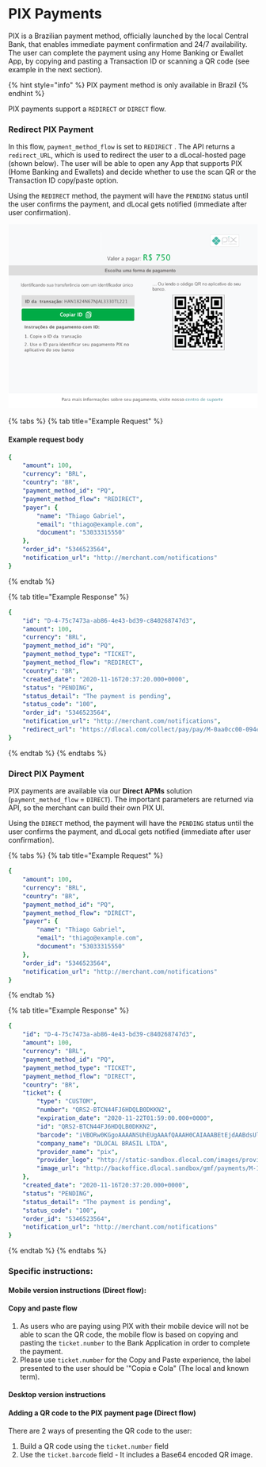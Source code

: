 # PIX Payments

PIX is a Brazilian payment method, officially launched by the local Central Bank, that enables immediate payment confirmation and 24/7 availability. The user can complete the payment using any Home Banking or Ewallet App, by copying and pasting a Transaction ID or scanning a QR code \(see example in the next section\).

{% hint style="info" %}
PIX payment method is only available in Brazil
{% endhint %}

PIX payments support a `REDIRECT` or `DIRECT` flow.

### Redirect PIX Payment

In this flow, `payment_method_flow` is set to `REDIRECT` . The API returns a `redirect_URL`, which is used to redirect the user to a dLocal-hosted page \(shown below\). The user will be able to open any App that supports PIX \(Home Banking and Ewallets\) and decide whether to use the scan QR or the Transaction ID copy/paste option.

Using the `REDIRECT` method, the payment will have the `PENDING` status until the user confirms the payment, and dLocal gets notified \(immediate after user confirmation\).

![PIX redirect display example](../../../../.gitbook/assets/pixredirect.png)

{% tabs %}
{% tab title="Example Request" %}
#### Example request body

```yaml
{
    "amount": 100,
    "currency": "BRL",
    "country": "BR",
    "payment_method_id": "PQ",
    "payment_method_flow": "REDIRECT",
    "payer": {
        "name": "Thiago Gabriel",
        "email": "thiago@example.com",
        "document": "53033315550"
    },
    "order_id": "5346523564",
    "notification_url": "http://merchant.com/notifications"
}
```
{% endtab %}

{% tab title="Example Response" %}


```yaml
{
    "id": "D-4-75c7473a-ab86-4e43-bd39-c840268747d3",
    "amount": 100,
    "currency": "BRL",
    "payment_method_id": "PQ",
    "payment_method_type": "TICKET",
    "payment_method_flow": "REDIRECT",
    "country": "BR",
    "created_date": "2020-11-16T20:37:20.000+0000",
    "status": "PENDING",
    "status_detail": "The payment is pending",
    "status_code": "100",
    "order_id": "5346523564",
    "notification_url": "http://merchant.com/notifications",
    "redirect_url": "https://dlocal.com/collect/pay/pay/M-0aa0cc00-094e-11e9-9f92-dbdad3ad0963?xtid=CATH-ST-1545856640-602791137"
}
```
{% endtab %}
{% endtabs %}

### Direct PIX Payment

PIX payments are available via our **Direct APMs** solution \(`payment_method_flow` = `DIRECT`\). The important parameters are returned via API, so the merchant can build their own PIX UI.

Using the `DIRECT` method, the payment will have the `PENDING` status until the user confirms the payment, and dLocal gets notified \(immediate after user confirmation\).

{% tabs %}
{% tab title="Example Request" %}
```yaml
{
    "amount": 100,
    "currency": "BRL",
    "country": "BR",
    "payment_method_id": "PQ",
    "payment_method_flow": "DIRECT",
    "payer": {
        "name": "Thiago Gabriel",
        "email": "thiago@example.com",
        "document": "53033315550"
    },
    "order_id": "5346523564",
    "notification_url": "http://merchant.com/notifications"
}
```
{% endtab %}

{% tab title="Example Response" %}


```yaml
{
    "id": "D-4-75c7473a-ab86-4e43-bd39-c840268747d3",
    "amount": 100,
    "currency": "BRL",
    "payment_method_id": "PQ",
    "payment_method_type": "TICKET",
    "payment_method_flow": "DIRECT",
    "country": "BR",
    "ticket": {
        "type": "CUSTOM",
        "number": "QRS2-BTCN44FJ6HDQLB0DKKN2",
        "expiration_date": "2020-11-22T01:59:00.000+0000",
        "id": "QRS2-BTCN44FJ6HDQLB0DKKN2",
        "barcode": "iVBORw0KGgoAAAANSUhEUgAAAfQAAAH0CAIAAABEtEjdAABdsUlEQVR4XuzUwYolSbZs2/P/P/s",
        "company_name": "DLOCAL BRASIL LTDA",
        "provider_name": "pix",
        "provider_logo": "http://static-sandbox.dlocal.com/images/providers/pix.png",
        "image_url": "http://backoffice.dlocal.sandbox/gmf/payments/M-146aa2f0-094f-11e9-9f92-dbdad3ad0963"
    },
    "created_date": "2020-11-16T20:37:20.000+0000",
    "status": "PENDING",
    "status_detail": "The payment is pending",
    "status_code": "100",
    "order_id": "5346523564",
    "notification_url": "http://merchant.com/notifications"
}
```
{% endtab %}
{% endtabs %}

### Specific instructions:

#### Mobile version instructions \(Direct flow\):

#### Copy and paste flow

1. As users who are paying using PIX with their mobile device will not be able to scan the QR code, the mobile flow is based on copying and pasting the `ticket.number` to the Bank Application in order to complete the payment.
2. Please use `ticket.number` for the Copy and Paste experience, the label presented to the user should be '"Copia e Cola" \(The local and known term\).

#### Desktop version instructions 

#### Adding a QR code to the PIX payment page \(Direct flow\)

There are 2 ways of presenting the QR code to the user:

1. Build a QR code using the `ticket.number` field
2. Use the `ticket.barcode` field - It includes a Base64 encoded QR image.




